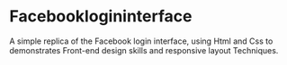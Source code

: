 # Facebooklogininterface
A simple replica of the Facebook login interface, using Html and Css to demonstrates Front-end design skills and responsive layout Techniques.
